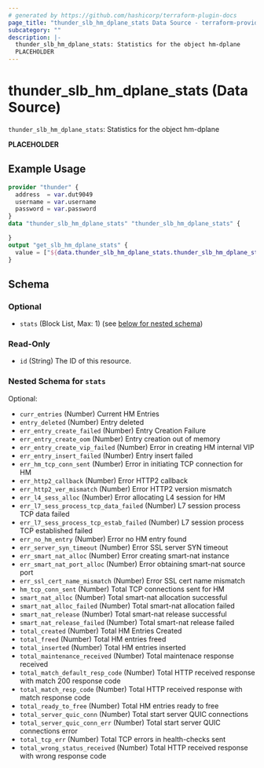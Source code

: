 ```yaml
---
# generated by https://github.com/hashicorp/terraform-plugin-docs
page_title: "thunder_slb_hm_dplane_stats Data Source - terraform-provider-thunder"
subcategory: ""
description: |-
  thunder_slb_hm_dplane_stats: Statistics for the object hm-dplane
  PLACEHOLDER
---
```


# thunder_slb_hm_dplane_stats (Data Source)

`thunder_slb_hm_dplane_stats`: Statistics for the object hm-dplane

__PLACEHOLDER__

## Example Usage

```terraform
provider "thunder" {
  address  = var.dut9049
  username = var.username
  password = var.password
}
data "thunder_slb_hm_dplane_stats" "thunder_slb_hm_dplane_stats" {

}
output "get_slb_hm_dplane_stats" {
  value = ["${data.thunder_slb_hm_dplane_stats.thunder_slb_hm_dplane_stats}"]
}
```

<!-- schema generated by tfplugindocs -->
## Schema

### Optional

- `stats` (Block List, Max: 1) (see [below for nested schema](#nestedblock--stats))

### Read-Only

- `id` (String) The ID of this resource.

<a id="nestedblock--stats"></a>
### Nested Schema for `stats`

Optional:

- `curr_entries` (Number) Current HM Entries
- `entry_deleted` (Number) Entry deleted
- `err_entry_create_failed` (Number) Entry Creation Failure
- `err_entry_create_oom` (Number) Entry creation out of memory
- `err_entry_create_vip_failed` (Number) Error in creating HM internal VIP
- `err_entry_insert_failed` (Number) Entry insert failed
- `err_hm_tcp_conn_sent` (Number) Error in initiating TCP connection for HM
- `err_http2_callback` (Number) Error HTTP2 callback
- `err_http2_ver_mismatch` (Number) Error HTTP2 version mismatch
- `err_l4_sess_alloc` (Number) Error allocating L4 session for HM
- `err_l7_sess_process_tcp_data_failed` (Number) L7 session process TCP data failed
- `err_l7_sess_process_tcp_estab_failed` (Number) L7 session process TCP established failed
- `err_no_hm_entry` (Number) Error no HM entry found
- `err_server_syn_timeout` (Number) Error SSL server SYN timeout
- `err_smart_nat_alloc` (Number) Error creating smart-nat instance
- `err_smart_nat_port_alloc` (Number) Error obtaining smart-nat source port
- `err_ssl_cert_name_mismatch` (Number) Error SSL cert name mismatch
- `hm_tcp_conn_sent` (Number) Total TCP connections sent for HM
- `smart_nat_alloc` (Number) Total smart-nat allocation successful
- `smart_nat_alloc_failed` (Number) Total smart-nat allocation failed
- `smart_nat_release` (Number) Total smart-nat release successful
- `smart_nat_release_failed` (Number) Total smart-nat release failed
- `total_created` (Number) Total HM Entries Created
- `total_freed` (Number) Total HM entries freed
- `total_inserted` (Number) Total HM entries inserted
- `total_maintenance_received` (Number) Total maintenace response received
- `total_match_default_resp_code` (Number) Total HTTP received response with match 200 response code
- `total_match_resp_code` (Number) Total HTTP received response with match response code
- `total_ready_to_free` (Number) Total HM entries ready to free
- `total_server_quic_conn` (Number) Total start server QUIC connections
- `total_server_quic_conn_err` (Number) Total start server QUIC connections error
- `total_tcp_err` (Number) Total TCP errors in health-checks sent
- `total_wrong_status_received` (Number) Total HTTP received response with wrong response code


